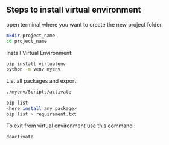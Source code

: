 ## Steps to install virtual environment
open terminal where  you want to create the new project folder.
```bash 
mkdir project_name
cd project_name
```
Install Virtual Environment:
```bash
pip install virtualenv
python -m venv myenv
```

List all packages and export:
```bash
./myenv/Scripts/activate

pip list
<here install any package>
pip list > requirement.txt

```
To exit from virtual environment use this command :
```bash
deactivate
```
